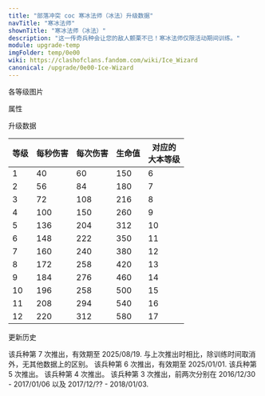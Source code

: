 ```yaml
---
title: "部落冲突 coc 寒冰法师（冰法）升级数据"
navTitle: "寒冰法师"
shownTitle: "寒冰法师（冰法）"
description: "这一传奇兵种会让您的敌人颤栗不已！寒冰法师仅限活动期间训练。"
module: upgrade-temp
imgFolder: temp/0e00
wiki: https://clashofclans.fandom.com/wiki/Ice_Wizard
canonical: /upgrade/0e00-Ice-Wizard
---
```


<UnitInfo :folder="$frontmatter.imgFolder" imgSrc="Ice_Wizard_info.png" :imgAlt="$frontmatter.navTitle" :description="$frontmatter.description" />

<SmallTitle>各等级图片</SmallTitle>

<Panel>
    <UnitImgGroup :folder="$frontmatter.imgFolder">
        <UnitImg imgTitle="所有等级" imgSrc="Ice_Wizard1.png" />
    </UnitImgGroup>
</Panel>

<SmallTitle>属性</SmallTitle>

<UnitProperties>
    <UnitProperty pKey="部队类型" pValue="地面远程单位" />
    <UnitProperty pKey="攻击偏好" pValue="防御建筑 (偏好类型 1)" :isDefensePreferredTroop="true" />
    <UnitProperty pKey="伤害类型" pValue="单体伤害" />
    <UnitProperty pKey="攻击的目标" pValue="地面和空中目标" />
    <UnitProperty pKey="占据人口" pValue="4" />
    <UnitProperty pKey="移动速度" pValue="1.6 格/秒" />
    <UnitProperty pKey="攻击速度" pValue="1.5 秒/次" />
    <UnitProperty pKey="攻击距离" pValue="3 格" />
    <UnitProperty pKey="所需训练营等级" pValue="7" />
    <UnitProperty pKey="所需大本等级" pValue="6" />
    <UnitProperty pKey="特殊技能" pValue="被击中的目标会减速" />
    <UnitProperty pKey="速度降低" pValue="50% 攻速<br>50% 移速" />
    <UnitProperty pKey="减速效果持续时间" pValue="2 秒" />
    <UnitProperty pKey="训练时间" pValue="无" trainingSystem="2025" />
</UnitProperties>

<SmallTitle>升级数据</SmallTitle>

<script setup>
const tableExtraInfo = [
    {
        "column": 3,
        "type": "trainingCost",
        "icon": "Elixir"
    }
];
</script>

<UnitTable :tableExtraInfo="tableExtraInfo">

| 等级 | 每秒伤害 | 每次伤害 | 生命值 |对应的<br>大本等级|
| ---- |  ----   |  ----   |  ----  |       ----      |
|   1  |    40   |    60   |   150  |        6        |
|   2  |    56   |    84   |   180  |        7        |
|   3  |    72   |   108   |   216  |        8        |
|   4  |   100   |   150   |   260  |        9        |
|   5  |   136   |   204   |   312  |       10        |
|   6  |   148   |   222   |   350  |       11        |
|   7  |   160   |   240   |   380  |       12        |
|   8  |   172   |   258   |   420  |       13        |
|   9  |   184   |   276   |   460  |       14        |
|  10  |   196   |   258   |   500  |       15        |
|  11  |   208   |   294   |   540  |       16        |
|  12  |   220   |   312   |   580  |       17        |
</UnitTable>

<SmallTitle>更新历史</SmallTitle>

<Timeline>
    <TimelineItem date="2025/08/11">
        <TimelineRow>该兵种第 7 次推出，有效期至 2025/08/19.</TimelineRow>
        <TimelineRow>与上次推出时相比，除训练时间取消外，无其他数据上的区别。</TimelineRow>
    </TimelineItem>
    <TimelineItem date="2024/12/11">
        <TimelineRow>该兵种第 6 次推出，有效期至 2025/01/01.</TimelineRow>
    </TimelineItem>
    <TimelineItem date="2021/12">
        <TimelineRow>该兵种第 5 次推出。</TimelineRow>
    </TimelineItem>
    <TimelineItem date="2020/12">
        <TimelineRow>该兵种第 4 次推出。</TimelineRow>
    </TimelineItem>
    <TimelineItem date="2019/12">
        <TimelineRow>该兵种第 3 次推出，前两次分别在 2016/12/30 - 2017/01/06 以及 2017/12/?? - 2018/01/03.</TimelineRow>
    </TimelineItem>
    <TimelineItem :historyBottom="true" />
</Timeline>
